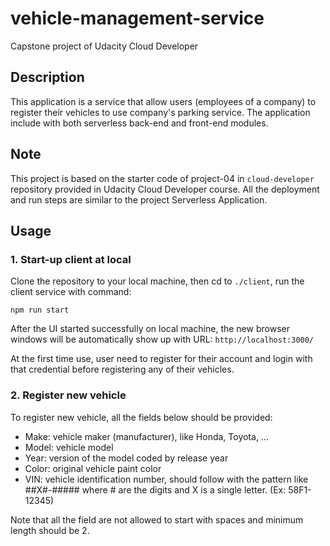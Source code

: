 # vehicle-management-service
Capstone project of Udacity Cloud Developer

## Description
This application is a service that allow users (employees of a company) to register their vehicles to use company's parking service.
The application include with both serverless back-end and front-end modules.

## Note
This project is based on the starter code of project-04 in `cloud-developer` repository provided in Udacity Cloud Developer course.
All the deployment and run steps are similar to the project Serverless Application.

## Usage
### 1. Start-up client at local
Clone the repository to your local machine, then cd to `./client`, run the client service with command:

`npm run start`

After the UI started successfully on local machine, the new browser windows will be automatically show up with URL: `http://localhost:3000/`

At the first time use, user need to register for their account and login with that credential before registering any of their vehicles.

### 2. Register new vehicle
To register new vehicle, all the fields below should be provided:

- Make: vehicle maker (manufacturer), like Honda, Toyota, ...
- Model: vehicle model
- Year: version of the model coded by release year
- Color: original vehicle paint color
- VIN: vehicle identification number, should follow with the pattern like ##X#-##### where # are the digits and X is a single letter. (Ex: 58F1-12345)

Note that all the field are not allowed to start with spaces and minimum length should be 2.